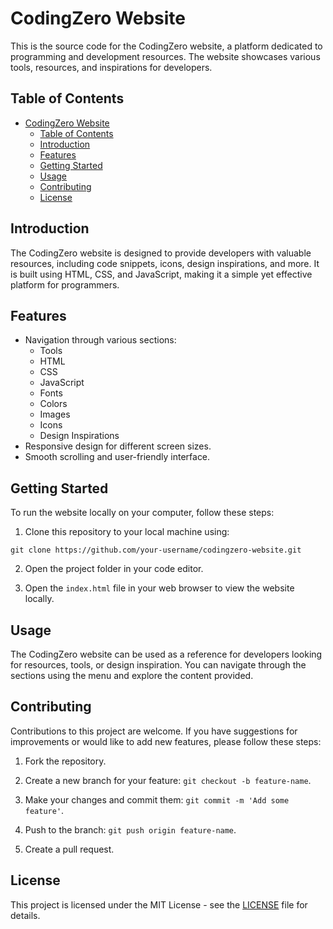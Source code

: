 # CodingZero Website

This is the source code for the CodingZero website, a platform dedicated to programming and development resources. The website showcases various tools, resources, and inspirations for developers.

## Table of Contents

- [CodingZero Website](#codingzero-website)
  - [Table of Contents](#table-of-contents)
  - [Introduction](#introduction)
  - [Features](#features)
  - [Getting Started](#getting-started)
  - [Usage](#usage)
  - [Contributing](#contributing)
  - [License](#license)

## Introduction

The CodingZero website is designed to provide developers with valuable resources, including code snippets, icons, design inspirations, and more. It is built using HTML, CSS, and JavaScript, making it a simple yet effective platform for programmers.

## Features

- Navigation through various sections:
  - Tools
  - HTML
  - CSS
  - JavaScript
  - Fonts
  - Colors
  - Images
  - Icons
  - Design Inspirations
- Responsive design for different screen sizes.
- Smooth scrolling and user-friendly interface.

## Getting Started

To run the website locally on your computer, follow these steps:

1. Clone this repository to your local machine using:

`git clone https://github.com/your-username/codingzero-website.git`

2. Open the project folder in your code editor.

3. Open the `index.html` file in your web browser to view the website locally.

## Usage

The CodingZero website can be used as a reference for developers looking for resources, tools, or design inspiration. You can navigate through the sections using the menu and explore the content provided.

## Contributing

Contributions to this project are welcome. If you have suggestions for improvements or would like to add new features, please follow these steps:

1. Fork the repository.

2. Create a new branch for your feature: `git checkout -b feature-name`.

3. Make your changes and commit them: `git commit -m 'Add some feature'`.

4. Push to the branch: `git push origin feature-name`.

5. Create a pull request.

## License

This project is licensed under the MIT License - see the [LICENSE](LICENSE) file for details.
